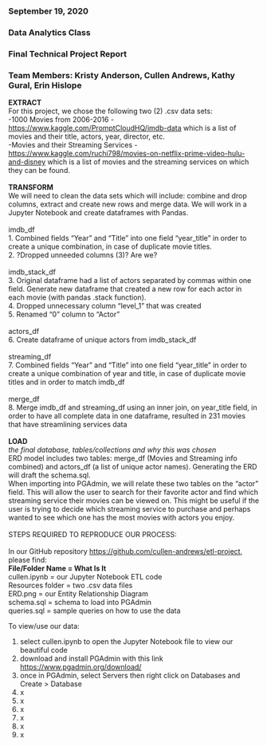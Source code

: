 ### September 19, 2020
### Data Analytics Class
### Final Technical Project Report
### Team Members: Kristy Anderson, Cullen Andrews, Kathy Gural, Erin Hislope


**EXTRACT**
<br>
For this project, we chose the following two (2) .csv data sets:
<br>
-1000 Movies from 2006-2016 - https://www.kaggle.com/PromptCloudHQ/imdb-data which is a list of movies and their title, actors, year, director, etc.
<br>
-Movies and their Streaming Services - https://www.kaggle.com/ruchi798/movies-on-netflix-prime-video-hulu-and-disney which is a list of movies and the streaming services on which they can be found.
<br><br>
**TRANSFORM**
<br>
We will need to clean the data sets which will include: combine and drop columns, extract and create new rows and merge data. We will work in a Jupyter Notebook and create dataframes with Pandas.
<br><br>
imdb_df
<br>1.	Combined fields “Year” and “Title” into one field “year_title” in order to create a unique combination, in case of duplicate movie titles.
<br>2.	?Dropped unneeded columns (3)? Are we?
<br><br>
imdb_stack_df
<br>3.	Original dataframe had a list of actors separated by commas within one field. Generate new dataframe that created a new row for each actor in each movie (with pandas .stack function).
<br>4.	Dropped unnecessary column “level_1” that was created
<br>5.	Renamed “0” column to “Actor”
<br><br>
actors_df
<br>6.	Create dataframe of unique actors from imdb_stack_df
<br><br>
streaming_df
<br>7.	Combined fields “Year” and “Title” into one field “year_title” in order to create a unique combination of year and title, in case of duplicate movie titles and in order to match imdb_df
<br><br>
merge_df
<br>8.	Merge imdb_df and streaming_df using an inner join, on year_title field, in order to have all complete data in one dataframe, resulted in 231 movies that have streamlining services data
<br><br>
**LOAD**
<br>
<em>the final database, tables/collections and why this was chosen</em>
<br>
ERD model includes two tables: merge_df (Movies and Streaming info combined) and actors_df (a list of unique actor names).
Generating the ERD will draft the schema.sql.
<br>
When importing into PGAdmin, we will relate these two tables on the “actor” field. This will allow the user to search for their favorite actor and find which streaming service their movies can be viewed on. This might be useful if the user is trying to decide which streaming service to purchase and perhaps wanted to see which one has the most movies with actors you enjoy.
<br><br>
STEPS REQUIRED TO REPRODUCE OUR PROCESS:
<br><br>
In our GitHub repository https://github.com/cullen-andrews/etl-project, please find:
<br>
**File/Folder Name = What Is It**
<br>
cullen.ipynb = our Jupyter Notebook ETL code
<br>
Resources folder = two .csv data files
<br>
ERD.png = our Entity Relationship Diagram
<br>
schema.sql = schema to load into PGAdmin
<br>
queries.sql = sample queries on how to use the data


To view/use our data:
1.	select cullen.ipynb to open the Jupyter Notebook file to view our beautiful code
2.	download and install PGAdmin with this link https://www.pgadmin.org/download/
3.	once in PGAdmin, select Servers then right click on Databases and Create > Database
4.	x
5.	x
6.	x
7.	x
8.	x
9.	x
